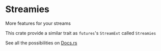 # Streamies

More features for your streams

This crate provide a similar trait as `futures`'s `StreamExt` called `Streamies`

See all the possibilities on [Docs.rs](https://docs.rs/streamies/latest/streamies/trait.Streamies.html)